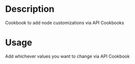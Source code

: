 Description
=================
Cookbook to add node customizations via API Cookbooks

Usage
=================
Add whichever values you want to change via API Cookbook

